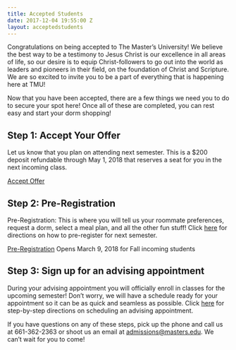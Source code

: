 ```yaml
---
title: Accepted Students
date: 2017-12-04 19:55:00 Z
layout: acceptedstudents
---
```


Congratulations on being accepted to The Master’s University! We believe the best way to be a testimony to Jesus Christ is our excellence in all areas of life, so our desire is to equip Christ-followers to go out into the world as leaders and pioneers in their field, on the foundation of Christ and Scripture. We are so excited to invite you to be a part of everything that is happening here at TMU!

Now that you have been accepted, there are a few things we need you to do to secure your spot here! Once all of these are completed, you can rest easy and start your dorm shopping!

## Step 1: Accept Your Offer

Let us know that you plan on attending next semester. This is a $200 deposit refundable through May 1, 2018 that reserves a seat for you in the next incoming class.

<a class="btn btn-navy"  href="https://www.formstack.com/forms/masters-new_student_deposit_payment" target="_blank">Accept Offer</a>

## Step 2: Pre-Registration

Pre-Registration: This is where you will tell us your roommate preferences, request a dorm, select a meal plan, and all the other fun stuff! Click [here](http://www.masters.edu/register) for directions on how to pre-register for next semester.

<a class="btn btn-navy"  href="#!">Pre-Registration</a> Opens March 9, 2018 for Fall incoming students 

## Step 3: Sign up for an advising appointment

During your advising appointment you will officially enroll in classes for the upcoming semester! Don’t worry, we will have a schedule ready for your appointment so it can be as quick and seamless as possible. Click [here](http://www.masters.edu/enroll) for step-by-step directions on scheduling an advising appointment.

If you have questions on any of these steps, pick up the phone and call us at 661-362-2363 or shoot us an email at admissions@masters.edu. We can’t wait for you to come!